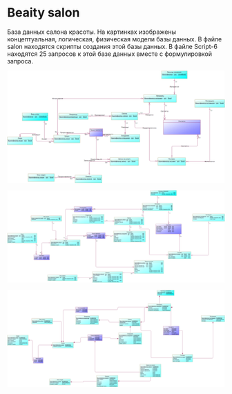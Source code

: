 # Beaity salon
База данных салона красоты.
На картинках изображены концептуальная, логическая, физическая модели базы данных.
В файле salon находятся скрипты создания этой базы данных.
В файле Script-6 находятся 25 запросов к этой базе данных вместе с формулировкой запроса.

![Концептуальная модель](https://github.com/99tanya99/-/blob/main/conceptyal.png)


![Логическая модель](https://github.com/99tanya99/-/blob/main/logical.png)


![Физическая модель](https://github.com/99tanya99/-/blob/main/physical.png)
